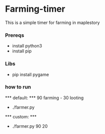 # Farming-timer
This is a simple timer for farming in maplestory


### Prereqs ###
- install python3
- install pip

### Libs ###
- pip install pygame 

### how to run ###
*** default: *** 90 farming - 30 looting
- ./farmer.py                    

*** custom: ***
- ./farmer.py 90 20
